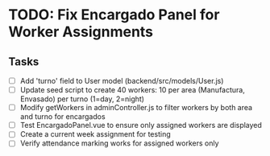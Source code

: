 # TODO: Fix Encargado Panel for Worker Assignments

## Tasks
- [ ] Add 'turno' field to User model (backend/src/models/User.js)
- [ ] Update seed script to create 40 workers: 10 per area (Manufactura, Envasado) per turno (1=day, 2=night)
- [ ] Modify getWorkers in adminController.js to filter workers by both area and turno for encargados
- [ ] Test EncargadoPanel.vue to ensure only assigned workers are displayed
- [ ] Create a current week assignment for testing
- [ ] Verify attendance marking works for assigned workers only
